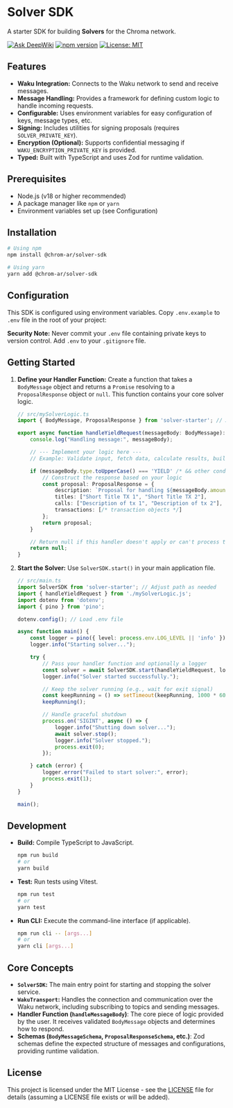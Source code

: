 # Solver SDK

A starter SDK for building **Solvers** for the Chroma network.

[![Ask DeepWiki](https://deepwiki.com/badge.svg)](https://deepwiki.com/chrom-ar/solver-sdk)
[![npm version](https://badge.fury.io/js/@chrom-ar%2Fsolver-sdk.svg)](https://badge.fury.io/js/@chrom-ar%2Fsolver-sdk.svg)
[![License: MIT](https://img.shields.io/badge/License-MIT-yellow.svg)](https://opensource.org/licenses/MIT)


## Features

*   **Waku Integration:** Connects to the Waku network to send and receive messages.
*   **Message Handling:** Provides a framework for defining custom logic to handle incoming requests.
*   **Configurable:** Uses environment variables for easy configuration of keys, message types, etc.
*   **Signing:** Includes utilities for signing proposals (requires `SOLVER_PRIVATE_KEY`).
*   **Encryption (Optional):** Supports confidential messaging if `WAKU_ENCRYPTION_PRIVATE_KEY` is provided.
*   **Typed:** Built with TypeScript and uses Zod for runtime validation.

## Prerequisites

*   Node.js (v18 or higher recommended)
*   A package manager like `npm` or `yarn`
*   Environment variables set up (see Configuration)

## Installation

```bash
# Using npm
npm install @chrom-ar/solver-sdk

# Using yarn
yarn add @chrom-ar/solver-sdk
```

## Configuration

This SDK is configured using environment variables. Copy `.env.example` to `.env` file in the root of your project:

**Security Note:** Never commit your `.env` file containing private keys to version control. Add `.env` to your `.gitignore` file.

## Getting Started

1.  **Define your Handler Function:** Create a function that takes a `BodyMessage` object and returns a `Promise` resolving to a `ProposalResponse` object or `null`. This function contains your core solver logic.

    ```typescript
    // src/mySolverLogic.ts
    import { BodyMessage, ProposalResponse } from 'solver-starter'; // Adjust path as needed

    export async function handleYieldRequest(messageBody: BodyMessage): Promise<ProposalResponse | null> {
        console.log("Handling message:", messageBody);

        // --- Implement your logic here ---
        // Example: Validate input, fetch data, calculate results, build transactions...

        if (messageBody.type.toUpperCase() === 'YIELD' /* && other conditions met */) {
            // Construct the response based on your logic
            const proposal: ProposalResponse = {
                description: `Proposal for handling ${messageBody.amount} ${messageBody.fromToken}`,
                titles: ["Short Title TX 1", "Short Title TX 2"],
                calls: ["Description of tx 1", "Description of tx 2"],
                transactions: [/* transaction objects */]
            };
            return proposal;
        }

        // Return null if this handler doesn't apply or can't process the request
        return null;
    }
    ```

2.  **Start the Solver:** Use `SolverSDK.start()` in your main application file.

    ```typescript
    // src/main.ts
    import SolverSDK from 'solver-starter'; // Adjust path as needed
    import { handleYieldRequest } from './mySolverLogic.js';
    import dotenv from 'dotenv';
    import { pino } from 'pino';

    dotenv.config(); // Load .env file

    async function main() {
        const logger = pino({ level: process.env.LOG_LEVEL || 'info' });
        logger.info("Starting solver...");

        try {
            // Pass your handler function and optionally a logger
            const solver = await SolverSDK.start(handleYieldRequest, logger);
            logger.info("Solver started successfully.");

            // Keep the solver running (e.g., wait for exit signal)
            const keepRunning = () => setTimeout(keepRunning, 1000 * 60 * 60); // Keep alive
            keepRunning();

            // Handle graceful shutdown
            process.on('SIGINT', async () => {
                logger.info("Shutting down solver...");
                await solver.stop();
                logger.info("Solver stopped.");
                process.exit(0);
            });

        } catch (error) {
            logger.error("Failed to start solver:", error);
            process.exit(1);
        }
    }

    main();
    ```

## Development

*   **Build:** Compile TypeScript to JavaScript.
    ```bash
    npm run build
    # or
    yarn build
    ```
*   **Test:** Run tests using Vitest.
    ```bash
    npm run test
    # or
    yarn test
    ```
*   **Run CLI:** Execute the command-line interface (if applicable).
    ```bash
    npm run cli -- [args...]
    # or
    yarn cli [args...]
    ```

## Core Concepts

*   **`SolverSDK`:** The main entry point for starting and stopping the solver service.
*   **`WakuTransport`:** Handles the connection and communication over the Waku network, including subscribing to topics and sending messages.
*   **Handler Function (`handleMessageBody`)**: The core piece of logic provided by the user. It receives validated `BodyMessage` objects and determines how to respond.
*   **Schemas (`BodyMessageSchema`, `ProposalResponseSchema`, etc.)**: Zod schemas define the expected structure of messages and configurations, providing runtime validation.

## License

This project is licensed under the MIT License - see the [LICENSE](LICENSE) file for details (assuming a LICENSE file exists or will be added).
